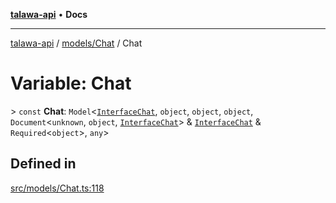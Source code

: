 [**talawa-api**](../../../README.md) • **Docs**

***

[talawa-api](../../../modules.md) / [models/Chat](../README.md) / Chat

# Variable: Chat

\> `const` **Chat**: `Model`\<[`InterfaceChat`](../interfaces/InterfaceChat.md), `object`, `object`, `object`, `Document`\<`unknown`, `object`, [`InterfaceChat`](../interfaces/InterfaceChat.md)\> & [`InterfaceChat`](../interfaces/InterfaceChat.md) & `Required`\<`object`\>, `any`\>

## Defined in

[src/models/Chat.ts:118](https://github.com/PalisadoesFoundation/talawa-api/blob/92443bb6a5ff3ed66457149a509401986a82e570/src/models/Chat.ts#L118)
